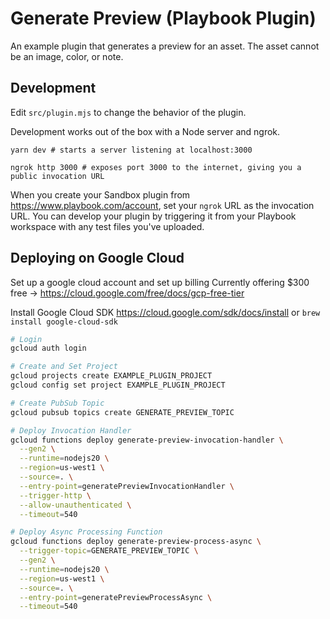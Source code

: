 # Generate Preview (Playbook Plugin)

An example plugin that generates a preview for an asset. The asset cannot be an image, color, or note.

## Development

Edit `src/plugin.mjs` to change the behavior of the plugin.

Development works out of the box with a Node server and ngrok.

```
yarn dev # starts a server listening at localhost:3000

ngrok http 3000 # exposes port 3000 to the internet, giving you a public invocation URL
```

When you create your Sandbox plugin from https://www.playbook.com/account, set your
`ngrok` URL as the invocation URL. You can develop your plugin by triggering it from
your Playbook workspace with any test files you've uploaded.

## Deploying on Google Cloud

Set up a google cloud account and set up billing
Currently offering $300 free -> https://cloud.google.com/free/docs/gcp-free-tier

Install Google Cloud SDK
https://cloud.google.com/sdk/docs/install or `brew install google-cloud-sdk`

```bash
# Login
gcloud auth login

# Create and Set Project
gcloud projects create EXAMPLE_PLUGIN_PROJECT
gcloud config set project EXAMPLE_PLUGIN_PROJECT

# Create PubSub Topic
gcloud pubsub topics create GENERATE_PREVIEW_TOPIC

# Deploy Invocation Handler
gcloud functions deploy generate-preview-invocation-handler \
  --gen2 \
  --runtime=nodejs20 \
  --region=us-west1 \
  --source=. \
  --entry-point=generatePreviewInvocationHandler \
  --trigger-http \
  --allow-unauthenticated \
  --timeout=540

# Deploy Async Processing Function
gcloud functions deploy generate-preview-process-async \
  --trigger-topic=GENERATE_PREVIEW_TOPIC \
  --gen2 \
  --runtime=nodejs20 \
  --region=us-west1 \
  --source=. \
  --entry-point=generatePreviewProcessAsync \
  --timeout=540
```